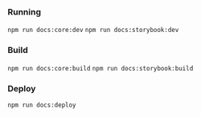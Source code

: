 ### Running

`npm run docs:core:dev`
`npm run docs:storybook:dev`

### Build

`npm run docs:core:build`
`npm run docs:storybook:build`

### Deploy

`npm run docs:deploy`
